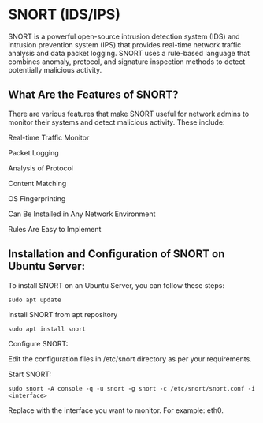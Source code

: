 # SNORT (IDS/IPS)

SNORT is a powerful open-source intrusion detection system (IDS) and intrusion prevention system (IPS) that provides real-time network traffic analysis and data packet logging. SNORT uses a rule-based language that combines anomaly, protocol, and signature inspection methods to detect potentially malicious activity. 

## What Are the Features of SNORT?
There are various features that make SNORT useful for network admins to monitor their systems and detect malicious activity. These include:

Real-time Traffic Monitor

Packet Logging

Analysis of Protocol

Content Matching

OS Fingerprinting

Can Be Installed in Any Network Environment

Rules Are Easy to Implement

## Installation and Configuration of SNORT on Ubuntu Server:

To install SNORT on an Ubuntu Server, you can follow these steps:

```plaintext
sudo apt update
```
Install SNORT from apt repository

```plaintext
sudo apt install snort
```
Configure SNORT:

Edit the configuration files in /etc/snort directory as per your requirements.

Start SNORT:
```plaintext
sudo snort -A console -q -u snort -g snort -c /etc/snort/snort.conf -i <interface>
```

Replace <interface> with the interface you want to monitor. For example: eth0.
